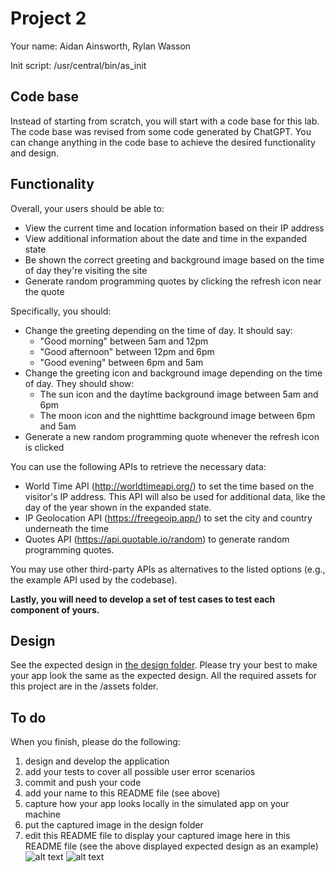 # Project 2

Your name: Aidan Ainsworth, Rylan Wasson

Init script: /usr/central/bin/as_init

## Code base

Instead of starting from scratch, you will start with a code base for this lab. The code base was revised from some code generated by ChatGPT. You can change anything in the code base to achieve the desired functionality and design. 

## Functionality

Overall, your users should be able to:

* View the current time and location information based on their IP address
* View additional information about the date and time in the expanded state
* Be shown the correct greeting and background image based on the time of day they're visiting the site
* Generate random programming quotes by clicking the refresh icon near the quote

Specifically, you should:

* Change the greeting depending on the time of day. It should say:
  - "Good morning" between 5am and 12pm
  - "Good afternoon" between 12pm and 6pm
  - "Good evening" between 6pm and 5am
* Change the greeting icon and background image depending on the time of day. They should show:
  - The sun icon and the daytime background image between 5am and 6pm
  - The moon icon and the nighttime background image between 6pm and 5am
* Generate a new random programming quote whenever the refresh icon is clicked

You can use the following APIs to retrieve the necessary data:

* World Time API (http://worldtimeapi.org/) to set the time based on the visitor's IP address. This API will also be used for additional data, like the day of the year shown in the expanded state.
* IP Geolocation API (https://freegeoip.app/) to set the city and country underneath the time
* Quotes API (https://api.quotable.io/random) to generate random programming quotes.

You may use other third-party APIs as alternatives to the listed options (e.g., the example API used by the codebase).

**Lastly, you will need to develop a set of test cases to test each component of yours.**

## Design

See the expected design in [the design folder](./design/). Please try your best to make your app look the same as the expected design. All the required assets for this project are in the /assets folder. 

## To do

When you finish, please do the following:

1. design and develop the application
1. add your tests to cover all possible user error scenarios
1. commit and push your code
2. add your name to this README file (see above)
3. capture how your app looks locally in the simulated app on your machine
4. put the captured image in the design folder
5. edit this README file to display your captured image here in this README file (see the above displayed expected design as an example)
![alt text](design/AppCapture1.PNG)
![alt text](design/AppCapture2.PNG)